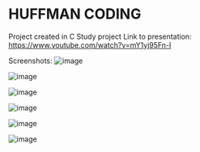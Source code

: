 # HUFFMAN CODING

Project created in C
Study project 
Link to presentation:
https://www.youtube.com/watch?v=mY1yj95Fn-I


Screenshots:
![image](https://user-images.githubusercontent.com/82573905/149324180-9d79adf5-0804-4b23-8dad-95d45b1a442b.png)

![image](https://user-images.githubusercontent.com/82573905/149324231-fbfa148c-6214-43ee-b18b-187571f5f416.png)

![image](https://user-images.githubusercontent.com/82573905/149324284-7f018380-0269-4fd9-9aa2-5d7b5db1ca86.png)

![image](https://user-images.githubusercontent.com/82573905/149324445-ad621355-307d-4d0a-b646-264db043b7dd.png)

![image](https://user-images.githubusercontent.com/82573905/149324474-2401dd22-fd45-4cb0-99bf-2bedd9e4ab6a.png)

![image](https://user-images.githubusercontent.com/82573905/149324497-de74c866-cf1f-4fb5-9290-8c2de290b9b2.png)
